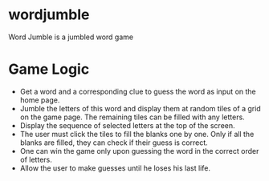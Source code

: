 # wordjumble
Word Jumble is a jumbled word game

# Game Logic

* Get a word and a corresponding clue to guess the word as input on the home page.
* Jumble the letters of this word and display them at random tiles of a grid on the game page. The remaining tiles can be filled with any letters.
* Display the sequence of selected letters at the top of the screen.
* The user must click the tiles to fill the blanks one by one. Only if all the blanks are filled, they can check if their guess is correct.
* One can win the game only upon guessing the word in the correct order of letters.
* Allow the user to make guesses until he loses his last life.
